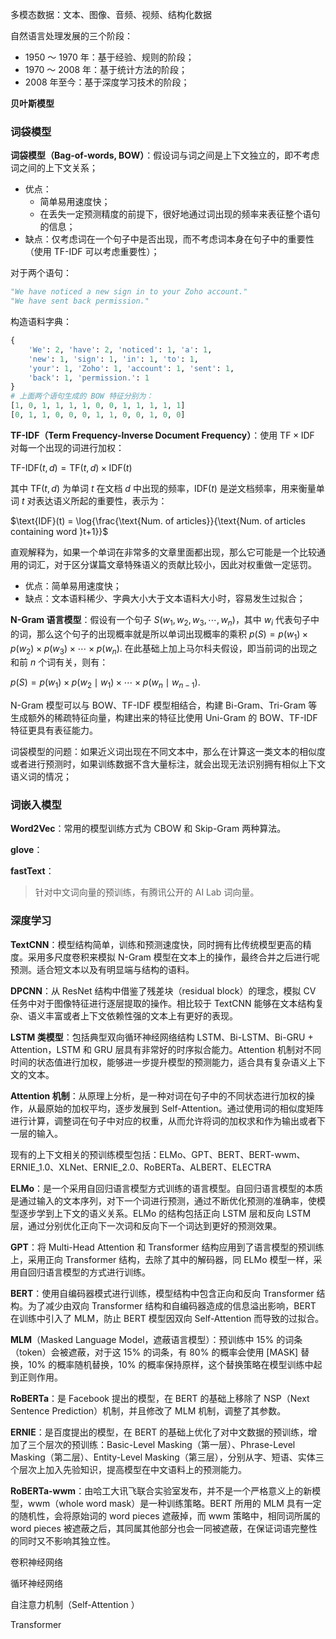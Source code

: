 多模态数据：文本、图像、音频、视频、结构化数据

自然语言处理发展的三个阶段：

- 1950 ～ 1970 年：基于经验、规则的阶段；
- 1970 ～ 2008 年：基于统计方法的阶段；
- 2008 年至今：基于深度学习技术的阶段；



**贝叶斯模型**

### 词袋模型

**词袋模型（Bag-of-words, BOW）**：假设词与词之间是上下文独立的，即不考虑词之间的上下文关系；

- 优点：
  - 简单易用速度快；
  - 在丢失一定预测精度的前提下，很好地通过词出现的频率来表征整个语句的信息；
- 缺点：仅考虑词在一个句子中是否出现，而不考虑词本身在句子中的重要性（使用 TF-IDF 可以考虑重要性）；

对于两个语句：

```python
"We have noticed a new sign in to your Zoho account."
"We have sent back permission."
```

构造语料字典：

```python
{
    'We': 2, 'have': 2, 'noticed': 1, 'a': 1,
    'new': 1, 'sign': 1, 'in': 1, 'to': 1,
    'your': 1, 'Zoho': 1, 'account': 1, 'sent': 1,
    'back': 1, 'permission.': 1
}
# 上面两个语句生成的 BOW 特征分别为：
[1, 0, 1, 1, 1, 1, 0, 0, 1, 1, 1, 1, 1]
[0, 1, 1, 0, 0, 0, 1, 1, 0, 0, 1, 0, 0]
```



**TF-IDF（Term Frequency-Inverse Document Frequency）**：使用 $\text{TF}\times \text{IDF}$ 对每一个出现的词进行加权：

$\text{TF-IDF}(t,d)=\text{TF}(t,d)\times \text{IDF}(t)$

其中 $\text{TF}(t,d)$ 为单词 $t$ 在文档 $d$ 中出现的频率，$\text{IDF}(t)$ 是逆文档频率，用来衡量单词 $t$ 对表达语义所起的重要性，表示为：

$\text{IDF}(t) = \log{\frac{\text{Num. of articles}}{\text{Num. of articles containing word }t+1}}$

直观解释为，如果一个单词在非常多的文章里面都出现，那么它可能是一个比较通用的词汇，对于区分谋篇文章特殊语义的贡献比较小，因此对权重做一定惩罚。

- 优点：简单易用速度快；
- 缺点：文本语料稀少、字典大小大于文本语料大小时，容易发生过拟合；



**N-Gram 语言模型**：假设有一个句子 $S(w_1,w_2,w_3,\cdots,w_n)$，其中 $w_i$ 代表句子中的词，那么这个句子的出现概率就是所以单词出现概率的乘积 $p(S)=p(w_1)\times p(w_2)\times p(w_3)\times\cdots\times p(w_n)$. 在此基础上加上马尔科夫假设，即当前词的出现之和前 $n$ 个词有关，则有：

$p(S) = p(w_1)\times p(w_2\mid w_1)\times\cdots \times p(w_n\mid w_{n-1}).$

N-Gram 模型可以与 BOW、TF-IDF 模型相结合，构建 Bi-Gram、Tri-Gram 等生成额外的稀疏特征向量，构建出来的特征比使用 Uni-Gram 的 BOW、TF-IDF 特征更具有表征能力。

词袋模型的问题：如果近义词出现在不同文本中，那么在计算这一类文本的相似度或者进行预测时，如果训练数据不含大量标注，就会出现无法识别拥有相似上下文语义词的情况；



### 词嵌入模型

**Word2Vec**：常用的模型训练方式为 CBOW 和 Skip-Gram 两种算法。

**glove**：

**fastText**：

> 针对中文词向量的预训练，有腾讯公开的 AI Lab 词向量。

### 深度学习

**TextCNN**：模型结构简单，训练和预测速度快，同时拥有比传统模型更高的精度。采用多尺度卷积来模拟 N-Gram 模型在文本上的操作，最终合并之后进行呢预测。适合短文本以及有明显端与结构的语料。

**DPCNN**：从 ResNet 结构中借鉴了残差块（residual block）的理念，模拟 CV 任务中对于图像特征进行逐层提取的操作。相比较于 TextCNN 能够在文本结构复杂、语义丰富或者上下文依赖性强的文本上有更好的表现。

**LSTM 类模型**：包括典型双向循环神经网络结构 LSTM、Bi-LSTM、Bi-GRU + Attention，LSTM 和 GRU 层具有非常好的时序拟合能力。Attention 机制对不同时间的状态值进行加权，能够进一步提升模型的预测能力，适合具有复杂语义上下文的文本。

**Attention 机制**：从原理上分析，是一种对词在句子中的不同状态进行加权的操作，从最原始的加权平均，逐步发展到 Self-Attention。通过使用词的相似度矩阵进行计算，调整词在句子中对应的权重，从而允许将词的加权求和作为输出或者下一层的输入。

现有的上下文相关的预训练模型包括：ELMo、GPT、BERT、BERT-wwm、ERNIE\_1.0、XLNet、ERNIE\_2.0、RoBERTa、ALBERT、ELECTRA

**ELMo**：是一个采用自回归语言模型方式训练的语言模型。自回归语言模型的本质是通过输入的文本序列，对下一个词进行预测，通过不断优化预测的准确率，使模型逐步学到上下文的语义关系。ELMo 的结构包括正向 LSTM 层和反向 LSTM 层，通过分别优化正向下一次词和反向下一个词达到更好的预测效果。

**GPT**：将 Multi-Head Attention 和 Transformer 结构应用到了语言模型的预训练上，采用正向 Transformer 结构，去除了其中的解码器，同 ELMo 模型一样，采用自回归语言模型的方式进行训练。

**BERT**：使用自编码器模式进行训练，模型结构中包含正向和反向 Transformer 结构。为了减少由双向 Transformer 结构和自编码器造成的信息溢出影响，BERT 在训练中引入了 MLM，防止 BERT 模型因双向 Self-Attention 而导致的过拟合。

**MLM**（Masked Language Model，遮蔽语言模型）：预训练中 15% 的词条（token）会被遮蔽，对于这 15% 的词条，有 80% 的概率会使用 [MASK] 替换，10% 的概率随机替换，10% 的概率保持原样，这个替换策略在模型训练中起到正则作用。

**RoBERTa**：是 Facebook 提出的模型，在 BERT 的基础上移除了 NSP（Next Sentence Prediction）机制，并且修改了 MLM 机制，调整了其参数。

**ERNIE**：是百度提出的模型，在 BERT 的基础上优化了对中文数据的预训练，增加了三个层次的预训练：Basic-Level Masking（第一层）、Phrase-Level Masking（第二层）、Entity-Level Masking（第三层），分别从字、短语、实体三个层次上加入先验知识，提高模型在中文语料上的预测能力。

**RoBERTa-wwm**：由哈工大讯飞联合实验室发布，并不是一个严格意义上的新模型，wwm（whole word mask）是一种训练策略。BERT 所用的 MLM 具有一定的随机性，会将原始词的 word pieces 遮蔽掉，而 wwm 策略中，相同词所属的 word pieces 被遮蔽之后，其同属其他部分也会一同被遮蔽，在保证词语完整性的同时又不影响其独立性。

卷积神经网络

循环神经网络



自注意力机制（Self-Attention ）

Transformer

